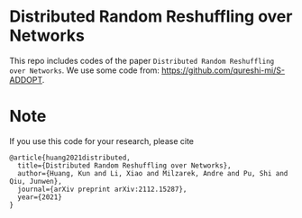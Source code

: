 # Distributed Random Reshuffling over Networks
This repo includes codes of the paper `Distributed Random Reshuffling over Networks`. We use some code from: https://github.com/qureshi-mi/S-ADDOPT.

# Note 

If you use this code for your research, please cite 
```
@article{huang2021distributed,
  title={Distributed Random Reshuffling over Networks},
  author={Huang, Kun and Li, Xiao and Milzarek, Andre and Pu, Shi and Qiu, Junwen},
  journal={arXiv preprint arXiv:2112.15287},
  year={2021}
}
```
